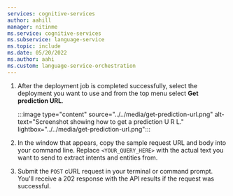 ```yaml
---
services: cognitive-services
author: aahill
manager: nitinme
ms.service: cognitive-services
ms.subservice: language-service
ms.topic: include
ms.date: 05/20/2022
ms.author: aahi
ms.custom: language-service-orchestration 
---
```




1. After the deployment job is completed successfully, select the deployment you want to use and from the top menu select **Get prediction URL**.

    :::image type="content" source="../../media/get-prediction-url.png" alt-text="Screenshot showing how to get a prediction U R L." lightbox="../../media/get-prediction-url.png":::

2. In the window that appears, copy the sample request URL and body into your command line. Replace `<YOUR_QUERY_HERE>` with the actual text you want to send to extract intents and entities from.

4. Submit the `POST` cURL request in your terminal or command prompt. You'll receive a 202 response with the API results if the request was successful.
